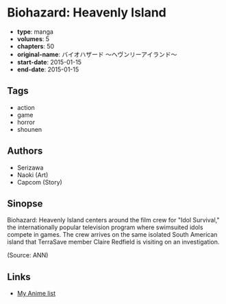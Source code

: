 # Biohazard: Heavenly Island

-   **type**: manga
-   **volumes**: 5
-   **chapters**: 50
-   **original-name**: バイオハザード ～ヘヴンリーアイランド～
-   **start-date**: 2015-01-15
-   **end-date**: 2015-01-15

## Tags

-   action
-   game
-   horror
-   shounen

## Authors

-   Serizawa
-   Naoki (Art)
-   Capcom (Story)

## Sinopse

Biohazard: Heavenly Island centers around the film crew for "Idol Survival," the internationally popular television program where swimsuited idols compete in games. The crew arrives on the same isolated South American island that TerraSave member Claire Redfield is visiting on an investigation.

(Source: ANN)

## Links

-   [My Anime list](https://myanimelist.net/manga/84649/Biohazard__Heavenly_Island)
